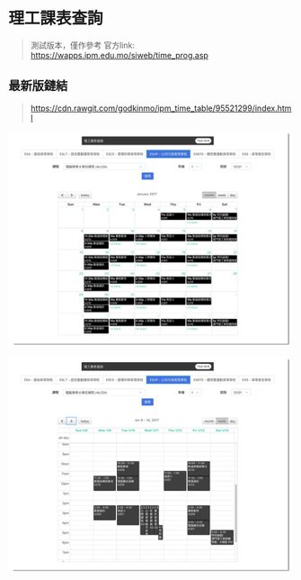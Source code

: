 # 理工課表查詢

> 測試版本，僅作參考
> 官方link: https://wapps.ipm.edu.mo/siweb/time_prog.asp


## 最新版鏈結
> https://cdn.rawgit.com/godkinmo/ipm_time_table/95521299/index.html

![01 set up-w800](images/01.png)

![02 set up-w800](images/02.png)


